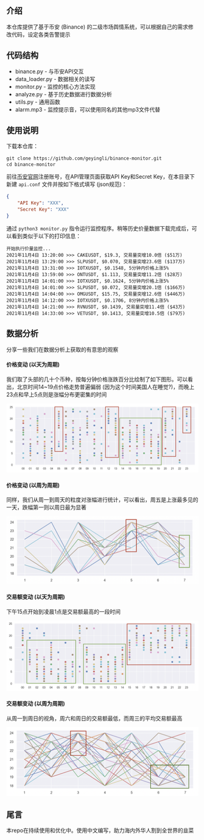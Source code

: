 ## 介绍

本仓库提供了基于币安 (Binance) 的二级市场舆情系统，可以根据自己的需求修改代码，设定各类告警提示

## 代码结构

- binance.py - 与币安API交互
- data_loader.py - 数据相关的读写
- monitor.py - 监控的核心方法实现
- analyze.py - 基于历史数据进行数据分析
- utils.py - 通用函数
- alarm.mp3 - 监控提示音，可以使用同名的其他mp3文件代替

## 使用说明

下载本仓库：

```shell
git clone https://github.com/geyingli/binance-monitor.git
cd binance-monitor
```

前往[币安官网](https://www.binance.com/zh-CN)注册账号，在API管理页面获取API Key和Secret Key，在本目录下新建 `api.conf` 文件并按如下格式填写 (json规范)：

```json
{
    "API Key": "XXX",
    "Secret Key": "XXX"
}
```

通过 `python3 monitor.py` 指令运行监控程序。稍等历史价量数据下载完成后，可以看到类似于以下的打印信息：

```
开始执行价量监控...
2021年11月4日 13:20:00 >>> CAKEUSDT, $19.3, 交易量突增10.0倍 ($51万)
2021年11月4日 13:29:00 >>> SLPUSDT, $0.070, 交易量突增23.6倍 ($137万)
2021年11月4日 13:31:00 >>> IOTXUSDT, $0.1548, 5分钟内价格上涨5%
2021年11月4日 13:59:00 >>> ONTUSDT, $1.113, 交易量突增11.2倍 ($28万)
2021年11月4日 14:01:00 >>> IOTXUSDT, $0.1624, 5分钟内价格上涨5%
2021年11月4日 14:01:00 >>> SLPUSDT, $0.072, 交易量突增20.1倍 ($166万)
2021年11月4日 14:04:00 >>> OMGUSDT, $15.75, 交易量突增12.6倍 ($446万)
2021年11月4日 14:12:00 >>> IOTXUSDT, $0.1706, 8分钟内价格上涨5%
2021年11月4日 14:21:00 >>> RVNUSDT, $0.1439, 交易量突增11.4倍 ($43万)
2021年11月4日 14:33:00 >>> VETUSDT, $0.1413, 交易量突增10.5倍 ($79万)
```

## 数据分析

分享一些我们在数据分析上获取的有意思的观察

#### 价格变动 (以天为周期)

我们取了头部的几十个币种，按每分钟价格涨跌百分比绘制了如下图形。可以看出，北京时间14~19点价格走势普遍偏弱 (因为这个时间美国人在睡觉?)，而晚上23点和早上5点则是涨幅分布更密集的时间

![price_change_by_day](./refs/price_change_by_day.png)

#### 价格变动 (以周为周期)

同样，我们从周一到周天的粒度对涨幅进行统计，可以看出，周五是上涨最多见的一天，跌幅第一则以周日最为显著

![price_change_by_weekday](./refs/price_change_by_weekday.png)

#### 交易额变动 (以天为周期)

下午15点开始到凌晨1点是交易额最高的一段时间

![volume_by_day](./refs/volume_by_day.png)

#### 交易额变动 (以周为周期)

从周一到周日的视角，周六和周日的交易额最低，而周三的平均交易额最高

![volume_by_weekday](./refs/volume_by_weekday.png)

## 尾言

本repo在持续使用和优化中。使用中文编写，助力海内外华人割到全世界的韭菜

